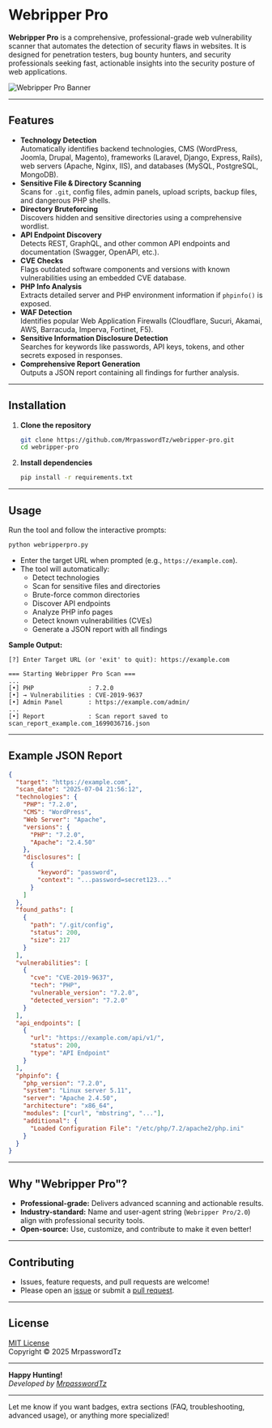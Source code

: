 # Webripper Pro

**Webripper Pro** is a comprehensive, professional-grade web vulnerability scanner that automates the detection of security flaws in websites. It is designed for penetration testers, bug bounty hunters, and security professionals seeking fast, actionable insights into the security posture of web applications.

![Webripper Pro Banner](https://raw.githubusercontent.com/MrpasswordTz/webripper-pro/main/banner.png) <!-- (Optional: add a banner image) -->

---

## Features

- **Technology Detection**  
  Automatically identifies backend technologies, CMS (WordPress, Joomla, Drupal, Magento), frameworks (Laravel, Django, Express, Rails), web servers (Apache, Nginx, IIS), and databases (MySQL, PostgreSQL, MongoDB).
- **Sensitive File & Directory Scanning**  
  Scans for `.git`, config files, admin panels, upload scripts, backup files, and dangerous PHP shells.
- **Directory Bruteforcing**  
  Discovers hidden and sensitive directories using a comprehensive wordlist.
- **API Endpoint Discovery**  
  Detects REST, GraphQL, and other common API endpoints and documentation (Swagger, OpenAPI, etc.).
- **CVE Checks**  
  Flags outdated software components and versions with known vulnerabilities using an embedded CVE database.
- **PHP Info Analysis**  
  Extracts detailed server and PHP environment information if `phpinfo()` is exposed.
- **WAF Detection**  
  Identifies popular Web Application Firewalls (Cloudflare, Sucuri, Akamai, AWS, Barracuda, Imperva, Fortinet, F5).
- **Sensitive Information Disclosure Detection**  
  Searches for keywords like passwords, API keys, tokens, and other secrets exposed in responses.
- **Comprehensive Report Generation**  
  Outputs a JSON report containing all findings for further analysis.

---

## Installation

1. **Clone the repository**
    ```bash
    git clone https://github.com/MrpasswordTz/webripper-pro.git
    cd webripper-pro
    ```

2. **Install dependencies**
    ```bash
    pip install -r requirements.txt
    ```

---

## Usage

Run the tool and follow the interactive prompts:

```bash
python webripperpro.py
```

- Enter the target URL when prompted (e.g., `https://example.com`).
- The tool will automatically:
    - Detect technologies
    - Scan for sensitive files and directories
    - Brute-force common directories
    - Discover API endpoints
    - Analyze PHP info pages
    - Detect known vulnerabilities (CVEs)
    - Generate a JSON report with all findings

**Sample Output:**
```
[?] Enter Target URL (or 'exit' to quit): https://example.com

=== Starting Webripper Pro Scan ===
...
[•] PHP               : 7.2.0
[•] → Vulnerabilities : CVE-2019-9637
[•] Admin Panel       : https://example.com/admin/
...
[•] Report            : Scan report saved to scan_report_example.com_1699036716.json
```

---

## Example JSON Report

```json
{
  "target": "https://example.com",
  "scan_date": "2025-07-04 21:56:12",
  "technologies": {
    "PHP": "7.2.0",
    "CMS": "WordPress",
    "Web Server": "Apache",
    "versions": {
      "PHP": "7.2.0",
      "Apache": "2.4.50"
    },
    "disclosures": [
      {
        "keyword": "password",
        "context": "...password=secret123..."
      }
    ]
  },
  "found_paths": [
    {
      "path": "/.git/config",
      "status": 200,
      "size": 217
    }
  ],
  "vulnerabilities": [
    {
      "cve": "CVE-2019-9637",
      "tech": "PHP",
      "vulnerable_version": "7.2.0",
      "detected_version": "7.2.0"
    }
  ],
  "api_endpoints": [
    {
      "url": "https://example.com/api/v1/",
      "status": 200,
      "type": "API Endpoint"
    }
  ],
  "phpinfo": {
    "php_version": "7.2.0",
    "system": "Linux server 5.11",
    "server": "Apache 2.4.50",
    "architecture": "x86_64",
    "modules": ["curl", "mbstring", "..."],
    "additional": {
      "Loaded Configuration File": "/etc/php/7.2/apache2/php.ini"
    }
  }
}
```

---

## Why "Webripper Pro"?

- **Professional-grade:** Delivers advanced scanning and actionable results.
- **Industry-standard:** Name and user-agent string (`Webripper Pro/2.0`) align with professional security tools.
- **Open-source:** Use, customize, and contribute to make it even better!

---

## Contributing

- Issues, feature requests, and pull requests are welcome!
- Please open an [issue](https://github.com/your-username/webripper-pro/issues) or submit a [pull request](https://github.com/MrpasswordTz/webripper-pro/pulls).

---

## License

[MIT License](LICENSE)  
Copyright © 2025 MrpasswordTz

---

**Happy Hunting!**  
*Developed by [MrpasswordTz](https://github.com/MrpasswordTz)*

---

Let me know if you want badges, extra sections (FAQ, troubleshooting, advanced usage), or anything more specialized!
